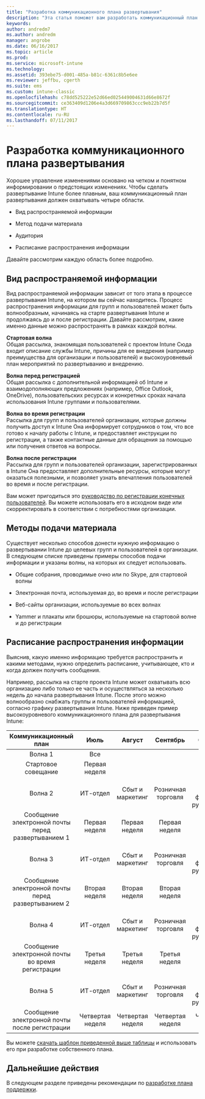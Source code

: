 ```yaml
---
title: "Разработка коммуникационного плана развертывания"
description: "Эта статья поможет вам разработать коммуникационный план развертывания для своего развертывания Intune."
keywords: 
author: andredm7
ms.author: andredm
manager: angrobe
ms.date: 06/16/2017
ms.topic: article
ms.prod: 
ms.service: microsoft-intune
ms.technology: 
ms.assetid: 393ebe75-d001-485a-b81c-6361c8b5e6ee
ms.reviewer: jeffbu, cgerth
ms.suite: ems
ms.custom: intune-classic
ms.openlocfilehash: c78dd525222e52d66ed025449004631d66e8672f
ms.sourcegitcommit: ce363409d1206e4a3d669709863ccc9eb22b7d5f
ms.translationtype: HT
ms.contentlocale: ru-RU
ms.lasthandoff: 07/11/2017
---
```

# <a name="develop-a-rollout-communication-plan"></a>Разработка коммуникационного плана развертывания

Хорошее управление изменениями основано на четком и понятном информировании о предстоящих изменениях. Чтобы сделать развертывание Intune более плавным, ваш коммуникационный план развертывания должен охватывать четыре области.

-   Вид распространяемой информации

-   Метод подачи материала

-   Аудитория

-   Расписание распространения информации

Давайте рассмотрим каждую область более подробно.

## <a name="what-needs-to-be-communicated"></a>Вид распространяемой информации

Вид распространяемой информации зависит от того этапа в процессе развертывания Intune, на котором вы сейчас находитесь. Процесс распространения информации для групп и пользователей может быть волнообразным, начинаясь на старте развертывания Intune и продолжаясь до и после регистрации. Давайте рассмотрим, какие именно данные можно распространять в рамках каждой волны.

**Стартовая волна** <br/>Общая рассылка, знакомящая пользователей с проектом Intune Сюда входит описание службы Intune, причины для ее внедрения (например преимущества для организации и пользователей) и высокоуровневый план мероприятий по развертыванию и внедрению.

**Волна перед регистрацией**<br/> Общая рассылка с дополнительной информацией об Intune и взаимодополняющих предложениях (например, Office Outlook, OneDrive), пользовательских ресурсах и конкретных сроках начала использования Intune группами и пользователями.

**Волна во время регистрации**<br/> Рассылка для групп и пользователей организации, которые должны получить доступ к Intune Она информирует сотрудников о том, что все готово к началу работы с Intune, и предоставляет инструкции по регистрации, а также контактные данные для обращения за помощью или получения ответов на вопросы.

**Волна после регистрации**<br/> Рассылка для групп и пользователей организации, зарегистрированных в Intune Она предоставляет дополнительные ресурсы, которые могут оказаться полезными, и позволяет узнать впечатления пользователей во время и после регистрации.

Вам может пригодиться это [руководство по регистрации конечных пользователей](https://gallery.technet.microsoft.com/Intune-End-User-Enrollment-3a0c9b0c?WT.mc_id=Blog_Intune_General_PCIT). Вы можете использовать его в исходном виде или скорректировать в соответствии с потребностями организации.

## <a name="communication-delivery-methods"></a>Методы подачи материала

Существует несколько способов донести нужную информацию о развертывании Intune до целевых групп и пользователей в организации. В следующем списке приведены примеры способов подачи информации и указаны волны, на которых их следует использовать.

-   Общие собрания, проводимые очно или по Skype, для стартовой волны

-   Электронная почта, используемая до, во время и после регистрации

-   Веб-сайты организации, используемые во всех волнах

-   Yammer и плакаты или брошюры, используемые на стартовой волне и до регистрации

## <a name="communications-timeline"></a>Расписание распространения информации

Выяснив, какую именно информацию требуется распространить и какими методами, нужно определить расписание, учитывающее, кто и когда должен получить сообщения.

Например, рассылка на старте проекта Intune может охватывать всю организацию либо только ее часть и осуществляться за несколько недель до начала развертывания Intune. После этого можно волнообразно снабжать группы и пользователей информацией, согласно графику развертывания Intune. Ниже приведен пример высокоуровневого коммуникационного плана для развертывания Intune:

  | **Коммуникационный план** | **Июль** | **Август** | **Сентябрь** | **Октябрь** |
|:---:|:---:|:---:|:---:|:---:|
| Волна 1  | Все |  |  |  |                                                         
| Стартовое совещание | Первая неделя |  |  |  |                                                         
| Волна 2 | ИТ-отдел | Сбыт и маркетинг | Розничная торговля | Отдел кадров, финансы и руководство |
| Сообщение электронной почты перед развертыванием 1 | Первая неделя | Первая неделя | Первая неделя | Первая неделя |
| Волна 3 | ИТ-отдел | Сбыт и маркетинг | Розничная торговля | Отдел кадров, финансы и руководство |
| Сообщение электронной почты перед развертыванием 2 | Вторая неделя | Вторая неделя | Вторая неделя | Вторая неделя |
| Волна 4 | ИТ-отдел | Сбыт и маркетинг | Розничная торговля | Отдел кадров, финансы и руководство |
| Сообщение электронной почты во время регистрации | Третья неделя | Третья неделя | Третья неделя | Третья неделя |
| Волна 5 | ИТ-отдел | Сбыт и маркетинг | Розничная торговля | Отдел кадров, финансы и руководство |
| Сообщение электронной почты после регистрации | Четвертая неделя | Четвертая неделя | Четвертая неделя | Четвертая неделя |

Вы можете [скачать шаблон приведенной выше таблицы](https://gallery.technet.microsoft.com/Intune-deployment-planning-fae156c2?redir=0) и использовать его при разработке собственного плана.

## <a name="next-step"></a>Дальнейшие действия

В следующем разделе приведены рекомендации по [разработке плана поддержки](planning-guide-support-plan.md).
